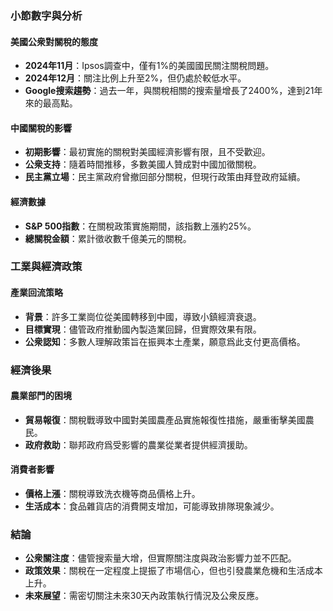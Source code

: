 ### 小節數字與分析

#### 美國公衆對關稅的態度
- **2024年11月**：Ipsos調查中，僅有1%的美國國民關注關稅問題。
- **2024年12月**：關注比例上升至2%，但仍處於較低水平。
- **Google搜索趨勢**：過去一年，與關稅相關的搜索量增長了2400%，達到21年來的最高點。

#### 中國關稅的影響
- **初期影響**：最初實施的關稅對美國經濟影響有限，且不受歡迎。
- **公衆支持**：隨着時間推移，多數美國人贊成對中國加徵關稅。
- **民主黨立場**：民主黨政府曾撤回部分關稅，但現行政策由拜登政府延續。

#### 經濟數據
- **S&P 500指數**：在關稅政策實施期間，該指數上漲約25%。
- **總關稅金額**：累計徵收數千億美元的關稅。

### 工業與經濟政策

#### 產業回流策略
- **背景**：許多工業崗位從美國轉移到中國，導致小鎮經濟衰退。
- **目標實現**：儘管政府推動國內製造業回歸，但實際效果有限。
- **公衆認知**：多數人理解政策旨在振興本土產業，願意爲此支付更高價格。

### 經濟後果

#### 農業部門的困境
- **貿易報復**：關稅戰導致中國對美國農產品實施報復性措施，嚴重衝擊美國農民。
- **政府救助**：聯邦政府爲受影響的農業從業者提供經濟援助。

#### 消費者影響
- **價格上漲**：關稅導致洗衣機等商品價格上升。
- **生活成本**：食品雜貨店的消費開支增加，可能導致排隊現象減少。

### 結論

- **公衆關注度**：儘管搜索量大增，但實際關注度與政治影響力並不匹配。
- **政策效果**：關稅在一定程度上提振了市場信心，但也引發農業危機和生活成本上升。
- **未來展望**：需密切關注未來30天內政策執行情況及公衆反應。
